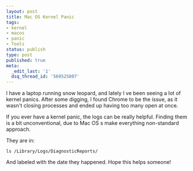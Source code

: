 ```yaml
---
layout: post
title: Mac OS Kernel Panic
tags:
- kernel
- macos
- panic
- Tools
status: publish
type: post
published: true
meta:
  _edit_last: '1'
  dsq_thread_id: '569525807'
---
```

I have a laptop running snow leopard, and lately I ve been seeing a lot of kernel panics. After some digging, I found Chrome to be the issue, as it wasn't closing processes and ended up having too many open at once.

If you ever have a kernel panic, the logs can be really helpful. Finding them is a bit unconventional, due to Mac OS s  make everything non-standard  approach.

They are in:

<code>ls /Library/Logs/DiagnosticReports/</code>

And labeled with the date they happened. Hope this helps someone!
